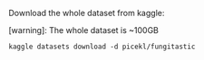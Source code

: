 Download the whole dataset from kaggle:

[warning]: The whole dataset is ~100GB

`kaggle datasets download -d picekl/fungitastic`